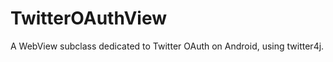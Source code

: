 TwitterOAuthView
================

A WebView subclass dedicated to Twitter OAuth on Android, using twitter4j.